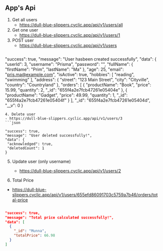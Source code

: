 ## App's Api 
1. Get all users
   - https://dull-blue-slippers.cyclic.app/api/v1/users/all
2. Get one user
   - https://dull-blue-slippers.cyclic.app/api/v1/users/1
3. POST user
   - https://dull-blue-slippers.cyclic.app/api/v1/users
   ```json
   
  "success": true,
  "message": "User hasbeen created successfully",
  "data": {
    "userId": 3,
    "username": "Prisma",
    "password": "",
    "fullName": {
      "firstName": "Prim",
      "lastName": "Ma"
    },
    "age": 25,
    "email": "pris.ma@example.com",
    "isActive": true,
    "hobbies": [
      "reading",
      "swimming"
    ],
    "address": {
      "street": "123 Main Street",
      "city": "Cityville",
      "country": "Countryland"
    },
    "orders": [
      {
        "productName": "Book",
        "price": 15.99,
        "quantity": 2,
        "_id": "655f4a2e7fcb47261e05404e"
      },
      {
        "productName": "Gadget",
        "price": 49.99,
        "quantity": 1,
        "_id": "655f4a2e7fcb47261e05404f"
      }
    ],
    "_id": "655f4a2e7fcb47261e05404d",
    "__v": 0
  }

   ```
 4. Delete user
   - https://dull-blue-slippers.cyclic.app/api/v1/users/3
   ```json

  "success": true,
  "message": "User deleted successfully!",
  "data": {
    "acknowledged": true,
    "deletedCount": 1
  }

   ```
5. Update user (only username)
   - https://dull-blue-slippers.cyclic.app/api/v1/users/2

6. Total Price
  - https://dull-blue-slippers.cyclic.app/api/v1/users/655efd86091703c5759a7b46/orders/total-price
  ```json
  
  "success": true,
  "message": "Total price calculated successfully!",
  "data": [
    {
      "_id": "Munna",
      "totalPrice": 66.98
    }
  ]

  ```
